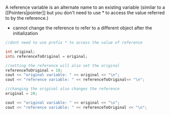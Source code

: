 A reference variable is an alternate name to an existing variable (similar to a [[Pointers|pointer]] but you don't need to use * to access the value referred to by the reference.)

- cannot change the reference to refer to a different object after the initialization

```cpp
//dont need to use prefix * to access the value of reference

int original;
int& referenceToOriginal = original;

//setting the reference will also set the original
referenceToOriginal = 10;
cout << "original variable: " << original << "\n";
cout << "reference variable: " << referenceToOriginal<< "\n";

//changing the original also changes the reference
original = 20;

cout << "original variable: " << original << "\n";
cout << "reference variable: " << referenceToOriginal << "\n";
```
